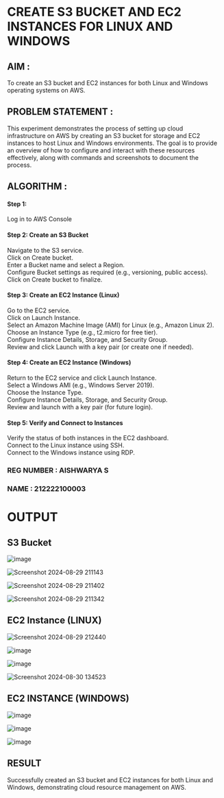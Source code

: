  # CREATE S3 BUCKET AND EC2 INSTANCES FOR LINUX AND WINDOWS

## AIM :
To create an S3 bucket and EC2 instances for both Linux and Windows operating systems on AWS.

## PROBLEM STATEMENT :
This experiment demonstrates the process of setting up cloud infrastructure on AWS by creating an S3 bucket for storage and EC2 instances to host Linux and Windows environments. The goal is to provide an overview of how to configure and interact with these resources effectively, along with commands and screenshots to document the process.

## ALGORITHM :

#### Step 1:
Log in to AWS Console</br>

#### Step 2: Create an S3 Bucket</br>
Navigate to the S3 service.</br>
Click on Create bucket.</br>
Enter a Bucket name and select a Region.</br>
Configure Bucket settings as required (e.g., versioning, public access).</br>
Click on Create bucket to finalize.</br>

#### Step 3: Create an EC2 Instance (Linux)
Go to the EC2 service.</br>
Click on Launch Instance.</br>
Select an Amazon Machine Image (AMI) for Linux (e.g., Amazon Linux 2).</br>
Choose an Instance Type (e.g., t2.micro for free tier).</br>
Configure Instance Details, Storage, and Security Group.</br>
Review and click Launch with a key pair (or create one if needed).</br>

#### Step 4: Create an EC2 Instance (Windows)
Return to the EC2 service and click Launch Instance.</br>
Select a Windows AMI (e.g., Windows Server 2019).</br>
Choose the Instance Type.</br>
Configure Instance Details, Storage, and Security Group.</br>
Review and launch with a key pair (for future login).</br>

#### Step 5: Verify and Connect to Instances
Verify the status of both instances in the EC2 dashboard.</br>
Connect to the Linux instance using SSH.</br>
Connect to the Windows instance using RDP.</br>

### REG NUMBER : AISHWARYA S
### NAME : 212222100003

# OUTPUT

## S3 Bucket

![image](https://github.com/user-attachments/assets/689de42f-407d-4474-8878-be461f6926ed)


![Screenshot 2024-08-29 211143](https://github.com/user-attachments/assets/9d7a064e-95fb-40b2-9699-50cfb13a0fd8)


![Screenshot 2024-08-29 211402](https://github.com/user-attachments/assets/f2665810-9d05-45d9-a8c4-a40b868e6508)


![Screenshot 2024-08-29 211342](https://github.com/user-attachments/assets/78e36dca-0fff-4c67-9634-573df7047e6c)



## EC2 Instance (LINUX)

![Screenshot 2024-08-29 212440](https://github.com/user-attachments/assets/7db6ac5b-e810-487e-bc84-ad4f7e9d9004)


![image](https://github.com/user-attachments/assets/95df866e-a9a0-4717-80ac-0bcdebad3cc5)

![image](https://github.com/user-attachments/assets/e0050029-c9e8-407c-b1f2-0986cf0d4e85)


![Screenshot 2024-08-30 134523](https://github.com/user-attachments/assets/1915f1f1-9b34-4377-a1e3-4437c0e3f032)



## EC2 INSTANCE (WINDOWS)

![image](https://github.com/user-attachments/assets/5b1e832a-b09c-431a-a100-f1c99007b47d)

![image](https://github.com/user-attachments/assets/9a577013-4284-4024-a03b-2681c2fec056)

![image](https://github.com/user-attachments/assets/12ae53a3-8ec6-43a5-ab43-ba7e6facbe9e)


## RESULT
 Successfully created an S3 bucket and EC2 instances for both Linux and Windows, demonstrating cloud resource management on AWS.


  
